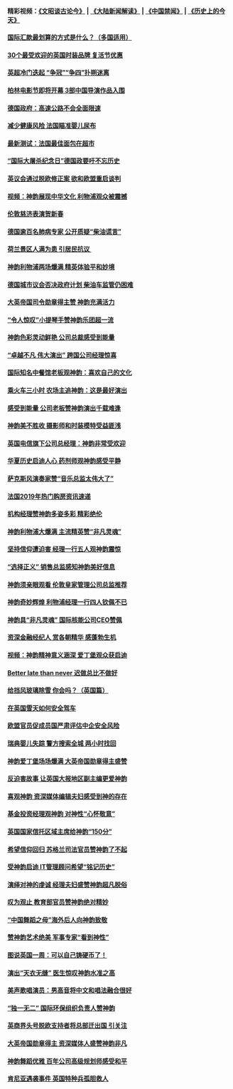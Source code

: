 #### 精彩视频：[《文昭谈古论今》](https://github.com/gfw-breaker/wenzhao) | [《大陆新闻解读》](https://github.com/gfw-breaker/ntdtv-comedy) | [《中国禁闻》](https://github.com/gfw-breaker/ntdtv-news) | [《历史上的今天》](https://github.com/gfw-breaker/today-in-history) 

#### [国际汇款最划算的方式是什么？（多国适用）](../pages/nsc974/n9224895.md?t=01310630) 

#### [30个最受欢迎的英国时装品牌 复活节优惠](../pages/nsc974/n8631105.md?t=01310630) 

#### [英超冷门迭起 “争冠”“争四”扑朔迷离](../pages/nsc974/n11014053.md?t=01310630) 

#### [柏林电影节即将开幕 3部中国导演作品入围](../pages/nsc974/n11013824.md?t=01310630) 

#### [德国政府：高速公路不会全面限速](../pages/nsc974/n11013841.md?t=01310630) 

#### [减少健康风险 法国瞄准婴儿尿布](../pages/nsc974/n11012630.md?t=01310630) 

#### [最新测试：法国最佳面包在超市](../pages/nsc974/n11012842.md?t=01310630) 

#### [“国际大屠杀纪念日”德国政要吁不忘历史](../pages/nsc974/n11012513.md?t=01310630) 

#### [英议会通过脱欧修正案 欲和欧盟重启谈判](../pages/nsc974/n11011622.md?t=01310630) 

#### [视频：神韵展现中华文化 利物浦观众被震撼](../pages/nsc974/n11011005.md?t=01310630) 

#### [伦敦慈济表演贺新春](../pages/nsc974/n11011139.md?t=01310630) 

#### [德国逾百名肺病专家 公开质疑“柴油谎言”](../pages/nsc974/n11010325.md?t=01310630) 

#### [荷兰景区人满为患 引居民抗议 ](../pages/nsc974/n11010747.md?t=01310630) 

#### [神韵利物浦两场爆满 精英体验平和妙境](../pages/nsc974/n11010417.md?t=01310630) 

#### [德国城市议会否决政府计划 柴油车监管仍困难](../pages/nsc974/n11010716.md?t=01310630) 

#### [大英帝国司令勋章得主赞 神韵充满活力](../pages/nsc974/n11009434.md?t=01310630) 

#### [“令人惊叹”小提琴手赞神韵乐团超一流](../pages/nsc974/n11009535.md?t=01310630) 

#### [神韵色彩灵动鲜艳 公司总裁感受到能量](../pages/nsc974/n11009391.md?t=01310630) 

#### [“卓越不凡 伟大演出” 跨国公司经理惊喜](../pages/nsc974/n11009359.md?t=01310630) 

#### [国际知名中餐馆老板观神韵：喜欢自己的文化](../pages/nsc974/n11009314.md?t=01310630) 

#### [乘火车三小时 农场主追神韵：这是最好演出](../pages/nsc974/n11009299.md?t=01310630) 

#### [感受到能量 公司老板赞神韵演出千载难逢](../pages/nsc974/n11009226.md?t=01310630) 

#### [神韵美不胜收 摄影师和时装模特受益匪浅](../pages/nsc974/n11009171.md?t=01310630) 

#### [英国电信旗下公司总经理：神韵非常受欢迎](../pages/nsc974/n11008992.md?t=01310630) 

#### [华夏历史启迪人心 药剂师观神韵感受平静](../pages/nsc974/n11007232.md?t=01310630) 

#### [萨克斯风演奏家赞“音乐总监太伟大了”](../pages/nsc974/n11007174.md?t=01310630) 

#### [法国2019年热门购房资讯速递](../pages/nsc974/n10947033.md?t=01310630) 

#### [机构经理赞神韵多姿多彩 精彩绝伦](../pages/nsc974/n11006484.md?t=01310630) 

#### [神韵利物浦大爆满 主流精英赞“非凡灵魂”](../pages/nsc974/n11006697.md?t=01310630) 

#### [坚持信仰遭迫害 经理一行五人观神韵震惊](../pages/nsc974/n11006523.md?t=01310630) 

#### [“选择正义” 销售总监感知神韵美好信息](../pages/nsc974/n11006437.md?t=01310630) 

#### [神韵须亲眼观看 伦敦皇家管理公司总监推荐](../pages/nsc974/n11006402.md?t=01310630) 

#### [神韵奇妙辉煌 利物浦经理一行四人钦佩不已](../pages/nsc974/n11006397.md?t=01310630) 

#### [神韵具“非凡灵魂” 国际核能公司CEO赞佩](../pages/nsc974/n11006353.md?t=01310630) 

#### [资深金融经纪人 赏各朝精华 感蓬勃生机](../pages/nsc974/n11006347.md?t=01310630) 

#### [视频：神韵精神意义涵深 爱丁堡观众获启迪](../pages/nsc974/n11004622.md?t=01310630) 

#### [Better late than never 迟做总比不做好](../pages/nsc974/n11004768.md?t=01310630) 

#### [给挡风玻璃除雪 你会吗？（英国篇）](../pages/nsc974/n11004765.md?t=01310630) 

#### [在英国雪天如何安全驾车](../pages/nsc974/n11004758.md?t=01310630) 

#### [欧盟官员促成员国严肃评估中企安全风险](../pages/nsc974/n11004719.md?t=01310630) 

#### [瑞典婴儿失踪 警方搜索全城 两小时找回](../pages/nsc974/n11004065.md?t=01310630) 

#### [神韵爱丁堡场场爆满 大英帝国勋章得主盛赞](../pages/nsc974/n11003114.md?t=01310630) 

#### [反迫害故事 让英国大报地区副主编更爱神韵](../pages/nsc974/n11003184.md?t=01310630) 

#### [喜观神韵 资深媒体编辑夫妇感受到神的存在](../pages/nsc974/n11003116.md?t=01310630) 

#### [基金投资经理观神韵 对神性“心怀敬意”](../pages/nsc974/n11003069.md?t=01310630) 

#### [英国国家信托区域主席给神韵“150分”](../pages/nsc974/n11003048.md?t=01310630) 

#### [希望信仰回归 苏格兰司法官员赞神韵了不起](../pages/nsc974/n11003060.md?t=01310630) 

#### [受神韵启迪 IT管理顾问希望“铭记历史”](../pages/nsc974/n11003055.md?t=01310630) 

#### [演绎对神的虔诚 经理夫妇盛赞神韵超凡脱俗](../pages/nsc974/n11003014.md?t=01310630) 

#### [叹为观止 教育部官员赞神韵绝对精妙](../pages/nsc974/n11003000.md?t=01310630) 

#### [“中国舞蹈之母”海外后人向神韵致敬](../pages/nsc974/n11002983.md?t=01310630) 

#### [赞神韵艺术绝美 军事专家“看到神性”](../pages/nsc974/n11002960.md?t=01310630) 

#### [图说英国一周：可以自己铸硬币了！](../pages/nsc974/n11002835.md?t=01310630) 

#### [演出“天衣无缝” 医生惊叹神韵水准之高](../pages/nsc974/n11002806.md?t=01310630) 

#### [美声歌唱演员：男高音将中文和唱法融合很好](../pages/nsc974/n11002784.md?t=01310630) 

#### [“独一无二” 国际环保组织负责人赞神韵](../pages/nsc974/n11002679.md?t=01310630) 

#### [英商界头号脱欧支持者将总部迁出国 引关注](../pages/nsc974/n11002435.md?t=01310630) 

#### [大英帝国勋章得主 资深媒体人盛赞神韵非凡](../pages/nsc974/n11002544.md?t=01310630) 

#### [神韵舞蹈优雅 百年公司高级规划师感受和平](../pages/nsc974/n11002532.md?t=01310630) 

#### [肯尼亚遇袭事件 英国特种兵孤胆救人](../pages/nsc974/n11002522.md?t=01310630) 

